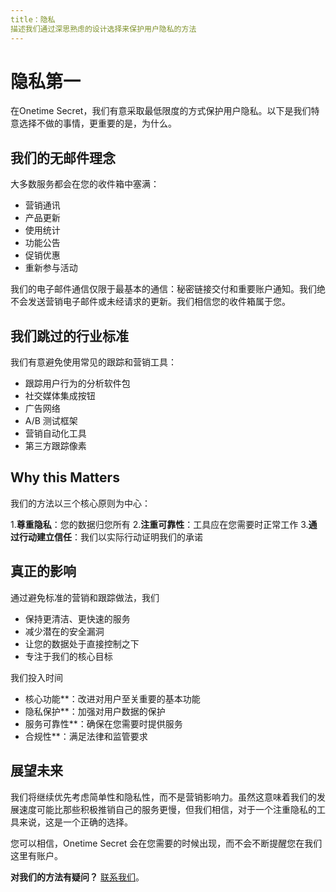 ```yaml
---
title：隐私
描述我们通过深思熟虑的设计选择来保护用户隐私的方法
---
```


# 隐私第一

在Onetime Secret，我们有意采取最低限度的方式保护用户隐私。以下是我们特意选择不做的事情，更重要的是，为什么。

## 我们的无邮件理念

大多数服务都会在您的收件箱中塞满：

- 营销通讯
- 产品更新
- 使用统计
- 功能公告
- 促销优惠
- 重新参与活动

我们的电子邮件通信仅限于最基本的通信：秘密链接交付和重要账户通知。我们绝不会发送营销电子邮件或未经请求的更新。我们相信您的收件箱属于您。

## 我们跳过的行业标准

我们有意避免使用常见的跟踪和营销工具：

- 跟踪用户行为的分析软件包
- 社交媒体集成按钮
- 广告网络
- A/B 测试框架
- 营销自动化工具
- 第三方跟踪像素

## Why this Matters

我们的方法以三个核心原则为中心：

1.**尊重隐私**：您的数据归您所有
2.**注重可靠性**：工具应在您需要时正常工作
3.**通过行动建立信任**：我们以实际行动证明我们的承诺

## 真正的影响

通过避免标准的营销和跟踪做法，我们

- 保持更清洁、更快速的服务
- 减少潜在的安全漏洞
- 让您的数据处于直接控制之下
- 专注于我们的核心目标

我们投入时间

- 核心功能**：改进对用户至关重要的基本功能
- 隐私保护**：加强对用户数据的保护
- 服务可靠性**：确保在您需要时提供服务
- 合规性**：满足法律和监管要求

## 展望未来

我们将继续优先考虑简单性和隐私性，而不是营销影响力。虽然这意味着我们的发展速度可能比那些积极推销自己的服务更慢，但我们相信，对于一个注重隐私的工具来说，这是一个正确的选择。

您可以相信，Onetime Secret 会在您需要的时候出现，而不会不断提醒您在我们这里有账户。

**对我们的方法有疑问？** [联系我们](https://onetimesecret.com/feedback)。

